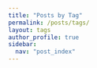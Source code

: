```yaml
---
title: "Posts by Tag"
permalink: /posts/tags/
layout: tags
author_profile: true
sidebar:
  nav: "post_index"
---
```

